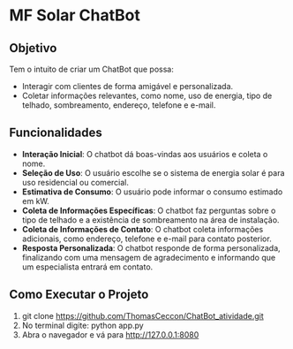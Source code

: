 # MF Solar ChatBot

## Objetivo

Tem o intuito de criar um ChatBot que possa:
- Interagir com clientes de forma amigável e personalizada.
- Coletar informações relevantes, como nome, uso de energia, tipo de telhado, sombreamento, endereço, telefone e e-mail.

## Funcionalidades

- **Interação Inicial**: O chatbot dá boas-vindas aos usuários e coleta o nome.
- **Seleção de Uso**: O usuário escolhe se o sistema de energia solar é para uso residencial ou comercial.
- **Estimativa de Consumo**: O usuário pode informar o consumo estimado em kW.
- **Coleta de Informações Específicas**: O chatbot faz perguntas sobre o tipo de telhado e a existência de sombreamento na área de instalação.
- **Coleta de Informações de Contato**: O chatbot coleta informações adicionais, como endereço, telefone e e-mail para contato posterior.
- **Resposta Personalizada**: O chatbot responde de forma personalizada, finalizando com uma mensagem de agradecimento e informando que um especialista entrará em contato.

## Como Executar o Projeto
1) git clone https://github.com/ThomasCeccon/ChatBot_atividade.git
2) No terminal digite: python app.py
3) Abra o navegador e vá para http://127.0.0.1:8080